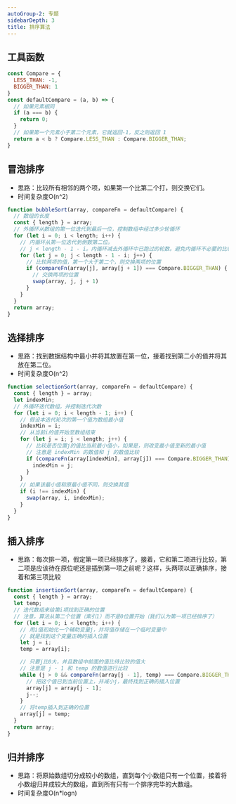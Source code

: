 ```yaml
---
autoGroup-2: 专题
sidebarDepth: 3
title: 排序算法
---
```


## 工具函数
```javascript
const Compare = {
  LESS_THAN: -1,
  BIGGER_THAN: 1
}
const defaultCompare = (a, b) => {
  // 如果元素相同
  if (a === b) {
    return 0;
  }
  // 如果第一个元素小于第二个元素，它就返回-1，反之则返回 1
  return a < b ? Compare.LESS_THAN : Compare.BIGGER_THAN;
}
```

## 冒泡排序
- 思路：比较所有相邻的两个项，如果第一个比第二个打，则交换它们。
- 时间复杂度O(n^2)
```javascript
function bubbleSort(array, compareFn = defaultCompare) {
  // 数组的长度
  const { length } = array;
  // 外循环从数组的第一位迭代到最后一位，控制数组中经过多少轮循环
  for (let i = 0; i < length; i++) {
    // 内循环从第一位迭代到倒数第二位。
    // j < length - 1 - i。内循环减去外循环中已跑过的轮数。避免内循环不必要的比较
    for (let j = 0; j < length - 1 - i; j++) {
      // 比较两项的值，第一个大于第二个，则交换两项的位置
      if (compareFn(array[j], array[j + 1]) === Compare.BIGGER_THAN) {
        // 交换两项的位置
        swap(array, j, j + 1)
      }
    }
  }
  return array;
}
```

## 选择排序
- 思路：找到数据结构中最小并将其放置在第一位，接着找到第二小的值并将其放在第二位。
- 时间复杂度O(n^2)
```javascript
function selectionSort(array, compareFn = defaultCompare) {
  const { length } = array;
  let indexMin;
  // 外循环迭代数组，并控制迭代次数
  for (let i = 0; i < length - 1; i++) {
    // 假设本迭代轮次的第一个值为数组最小值
    indexMin = i;
    // 从当前i的值开始至数组结束
    for (let j = i; j < length; j++) {
      // 比较是否位置j的值比当前最小值小，如果是，则改变最小值至新的最小值
      // 注意是 indexMin 的数值和 j 的数值比较
      if (compareFn(array[indexMin], array[j]) === Compare.BIGGER_THAN) {
        indexMin = j;
      }
    }
    // 如果该最小值和原最小值不同，则交换其值
    if (i !== indexMin) {
      swap(array, i, indexMin);
    }
  }
}
```

## 插入排序
- 思路：每次排一项，假定第一项已经排序了，接着，它和第二项进行比较，第二项是应该待在原位呢还是插到第一项之前呢？这样，头两项以正确排序，接着和第三项比较

```javascript
function insertionSort(array, compareFn = defaultCompare) {
  const { length } = array;
  let temp;
  // 迭代数组来给第i项找到正确的位置
  // 注意，算法从第二个位置（索引1）而不是0位置开始（我们认为第一项已经排序了）
  for (let i = 0; i < length; i++) {
    // 用i值初始化一个辅助变量j，并将值存储在一个临时变量中
    // 就是找到这个变量正确的插入位置
    let j = i;
    temp = array[i];

    // 只要j比0大，并且数组中前面的值比待比较的值大
    // 注意是 j - 1 和 temp 的数值进行比较
    while (j > 0 && compareFn(array[j - 1], temp) === Compare.BIGGER_THAN) {
      // 把这个值已到当前位置上，并减小j，最终找到正确的插入位置
      array[j] = array[j - 1];
      j--;
    }
    // 将temp插入到正确的位置
    array[j] = temp;
  }
  return array;
}

```

## 归并排序
- 思路：将原始数组切分成较小的数组，直到每个小数组只有一个位置，接着将小数组归并成较大的数组，直到所有只有一个排序完毕的大数组。
- 时间复杂度O(n*logn)
